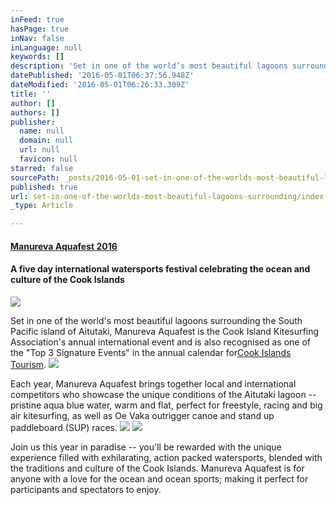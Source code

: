 ```yaml
---
inFeed: true
hasPage: true
inNav: false
inLanguage: null
keywords: []
description: 'Set in one of the world’s most beautiful lagoons surrounding the South Pacific island of Aitutaki, Manureva Aquafest is the Cook Island Kitesurfing Association’s annual international event and is also recognised as one of the “Top 3 Signature Events” in the annual calendar forCook Islands Tourism.'
datePublished: '2016-05-01T06:37:56.948Z'
dateModified: '2016-05-01T06:26:33.309Z'
title: ''
author: []
authors: []
publisher:
  name: null
  domain: null
  url: null
  favicon: null
starred: false
sourcePath: _posts/2016-05-01-set-in-one-of-the-worlds-most-beautiful-lagoons-surrounding.md
published: true
url: set-in-one-of-the-worlds-most-beautiful-lagoons-surrounding/index.html
_type: Article

---
```

#### **[Manureva Aquafest 2016][0]**

#### A five day international watersports festival celebrating the ocean and culture of the Cook Islands
![](https://the-grid-user-content.s3-us-west-2.amazonaws.com/778f2aa1-4bc0-4fbe-b941-e10c7887f8f3.jpg)

Set in one of the world's most beautiful lagoons surrounding the South Pacific island of Aitutaki, Manureva Aquafest is the Cook Island Kitesurfing Association's annual international event and is also recognised as one of the "Top 3 Signature Events" in the annual calendar for[Cook Islands Tourism][1].
![](https://the-grid-user-content.s3-us-west-2.amazonaws.com/12c67095-622d-47b7-81dd-3389bb698832.jpg)

Each year, Manureva Aquafest brings together local and international competitors who showcase the unique conditions of the Aitutaki lagoon -- pristine aqua blue water, warm and flat, perfect for freestyle, racing and big air kitesurfing, as well as Oe Vaka outrigger canoe and stand up paddleboard (SUP) races.
![](https://the-grid-user-content.s3-us-west-2.amazonaws.com/1a253e26-0877-45db-96ef-b839eea07f3d.jpg)
![](https://the-grid-user-content.s3-us-west-2.amazonaws.com/69eb9463-782e-4dfe-aa64-4125d4053fa4.jpg)

Join us this year in paradise -- you'll be rewarded with the unique experience filled with exhilarating, action packed watersports, blended with the traditions and culture of the Cook Islands. Manureva Aquafest is for anyone with a love for the ocean and ocean sports; making it perfect for participants and spectators to enjoy.

[0]: null
[1]: http://www.cookislands.travel/ "Cook Islands Tourism"
